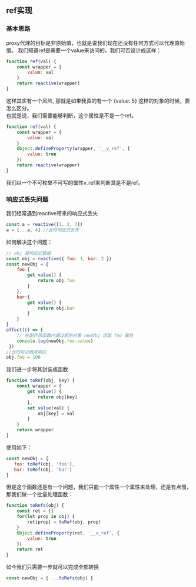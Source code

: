 ## ref实现

### 基本思路
proxy代理的目标是非原始值，也就是说我们现在还没有任何方式可以代理原始值。
我们知道ref是需要一个value来访问的，我们可否设计成这样：
```js
function ref(val) {
    const wrapper = {
        value: val
    }
    return reactive(wrapper)
}
```
这样其实有一个风险, 那就是如果我真的有一个 {value: 5} 这样的对象的时候，要怎么区分。  
也就是说，我们需要能够判断，这个属性是不是一个ref。
```js
function ref(val) {
    const wrapper = {
        value: val
    }
    Object.defineProperty(wrapper, '__v_ref', {
        value: true
    })
    return reactive(wrapper)
}
```
我们以一个不可枚举不可写的属性v_ref来判断其是不是ref。

### 响应式丢失问题
我们经常遇到reactive带来的响应式丢失
```js
const a = reactive([1, 2, 3])
a = [...a, 4] //此时响应式丢失
```
如何解决这个问题：
```js
// obj 是响应式数据
const obj = reactive({ foo: 1, bar: 2 })
const newObj = {
    foo:{
        get value() {
            return obj.foo
        }
    },
    bar:{
        get value() {
            return obj.bar
        }
    }
}
effect(() => {
    // 在副作用函数内通过新的对象 newObj 读取 foo 属性 
    console.log(newObj.foo.value)
 })
//此时可以触发响应
obj.foo = 100 
```
我们进一步将其封装成函数
```js
function toRef(obj, key) {
    const wrapper = {
        get value() {
            return obj[key]
        },
        set value(val) {
            obj[key] = val
        }
    }
    return wrapper
}
```
使用如下：
```js
const newObj = {
   foo: toRef(obj, 'foo'),
   bar: toRef(obj, 'bar')
}
```
但是这个函数还是有一个问题，我们只能一个属性一个属性来处理，还是有点慢，那我们做一个批量处理函数：
```js
function toRefs(obj) {
    const ret = {}
    for(let prop in obj) {
        ret[prop] = toRef(obj, prop)
    }
    Object.defineProperty(ret, '__v_ref', {
        value: true
    })
    return ret
}
```
如今我们只需要一步就可以完成全部转换
```js
const newObj = { ...toRefs(obj) }
```




